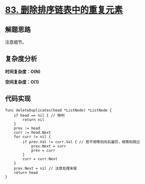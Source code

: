 # [83. 删除排序链表中的重复元素](https://leetcode-cn.com/problems/remove-duplicates-from-sorted-list/)

## 解题思路

注意细节。

## 复杂度分析

**时间复杂度：O(N)**

**空间复杂度：O(1)** 

## 代码实现

```golang
func deleteDuplicates(head *ListNode) *ListNode {
	if head == nil { // 特判
		return nil
	}
	prev := head
	curr := head.Next
	for curr != nil {
		if prev.Val != curr.Val { // 若不相等则向后遍历，相等则跳过
			prev.Next = curr
			prev = curr
		}
		curr = curr.Next
	}
	prev.Next = nil // 注意处理末尾
	return head
}
```